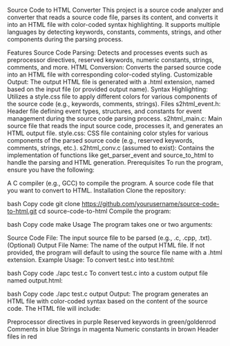Source Code to HTML Converter
This project is a source code analyzer and converter that reads a source code file, parses its content, and converts it into an HTML file with color-coded syntax highlighting. It supports multiple languages by detecting keywords, constants, comments, strings, and other components during the parsing process.

Features
Source Code Parsing: Detects and processes events such as preprocessor directives, reserved keywords, numeric constants, strings, comments, and more.
HTML Conversion: Converts the parsed source code into an HTML file with corresponding color-coded styling.
Customizable Output: The output HTML file is generated with a .html extension, named based on the input file (or provided output name).
Syntax Highlighting: Utilizes a style.css file to apply different colors for various components of the source code (e.g., keywords, comments, strings).
Files
s2html_event.h: Header file defining event types, structures, and constants for event management during the source code parsing process.
s2html_main.c: Main source file that reads the input source code, processes it, and generates an HTML output file.
style.css: CSS file containing color styles for various components of the parsed source code (e.g., reserved keywords, comments, strings, etc.).
s2html_conv.c (assumed to exist): Contains the implementation of functions like get_parser_event and source_to_html to handle the parsing and HTML generation.
Prerequisites
To run the program, ensure you have the following:

A C compiler (e.g., GCC) to compile the program.
A source code file that you want to convert to HTML.
Installation
Clone the repository:

bash
Copy code
git clone https://github.com/yourusername/source-code-to-html.git
cd source-code-to-html
Compile the program:

bash
Copy code
make
Usage
The program takes one or two arguments:

Source Code File: The input source file to be parsed (e.g., .c, .cpp, .txt).
(Optional) Output File Name: The name of the output HTML file. If not provided, the program will default to using the source file name with a .html extension.
Example Usage:
To convert test.c into test.html:

bash
Copy code
./apc test.c
To convert test.c into a custom output file named output.html:

bash
Copy code
./apc test.c output
Output:
The program generates an HTML file with color-coded syntax based on the content of the source code. The HTML file will include:

Preprocessor directives in purple
Reserved keywords in green/goldenrod
Comments in blue
Strings in magenta
Numeric constants in brown
Header files in red
